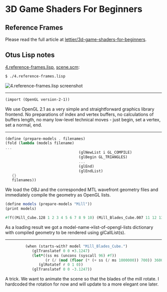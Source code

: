 # 3D Game Shaders For Beginners

## Reference Frames

Please read the full article at [lettier/3d-game-shaders-for-beginners](https://github.com/lettier/3d-game-shaders-for-beginners/blob/master/sections/reference-frames.md).

## Otus Lisp notes

[4.reference-frames.lisp](../4.reference-frames.lisp), [scene.scm](../scene.scm):
```bash
$ ./4.reference-frames.lisp
```

![4.reference-frames.lisp screenshot](https://i.imgur.com/gT2o8vm.gif)

---

```scheme
(import (OpenGL version-2-1))
```

We use OpenGL 2.1 as a very simple and straightforward graphics library frontend. No preparations of index and vertex buffers, no calculations of buffers length, no many low-level technical moves - just begin, set a vertex, set a normal, end.

---

```scheme
(define (prepare-models . filenames)
(fold (lambda (models filename)
...
                                 (glNewList i GL_COMPILE)
                                 (glBegin GL_TRIANGLES)
                                 ...
                                 (glEnd)
                                 (glEndList)
   {}
   filenames))
```

We load the OBJ and the corresponded MTL wavefront geometry files and immediately compile the geometry as OpenGL lists.

```scheme
(define models (prepare-models "Mill"))
(print models)
```
```scheme
#ff((Mill_Cube.128 1 2 3 4 5 6 7 8 9 10) (Mill_Blades_Cube.007 11 12 13 14))
```

As a loading result we got a model-name->list-of-opengl-lists dictionary with compiled geometry to be rendered using glCallList(s).

---


```scheme
         (when (starts-with? model "Mill_Blades_Cube.")
            (glTranslatef 0 0 +3.1247)
            (let*((ss ms (uncons (syscall 96) #f))
                  (r (/ (mod (floor (* (+ ss (/ ms 1000000)) 700)) 36000) 100)))
               (glRotatef r 0 1 0))
            (glTranslatef 0 0 -3.1247))
```

A trick. We want to animate the scene so that the blades of the mill rotate.
I hardcoded the rotation for now and will update to a more elegant one later.
